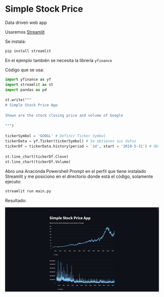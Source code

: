# Simple Stock Price

Data driven web app

Usaremos [Streamlit](https://streamlit.io/)

Se instala:

```bash
pip install streamlit
```

En el ejemplo también se necesita la librería ```yfinance```

Código que se usa:

```python
import yfinance as yf
import streamlit as st
import pandas as pd

st.write("""
# Simple Stock Price App

Shown are the stock closing price and volume of Google

""")

tickerSymbol = 'GOOGL' # Definir Ticker Symbol
tickerData = yf.Ticker(tickerSymbol) # Se obtienen sus datos
tickerDf = tickerData.history(period = '1d', start = '2010-5-31') # Obtenemos precios históricos del Ticker

st.line_chart(tickerDf.Close)
st.line_chart(tickerDf.Volume)
```

Abro una Anaconda Powershell Prompt en el perfil que tiene instalado Streamlit y me posiciono en el directorio donde está el código, solamente ejecuto:

```bash
streamlit run main.py
```

Resultado:

![](00-assets/0001.png)